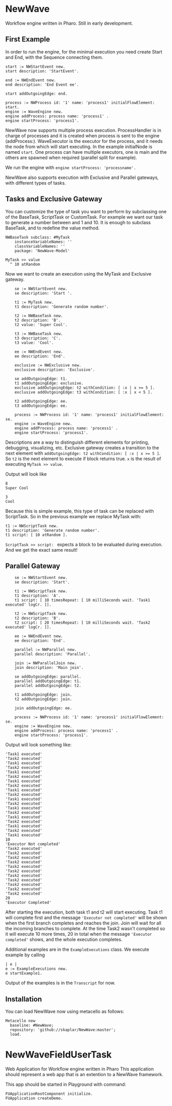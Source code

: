 # NewWave

Workflow engine written in Pharo. Still in early development. 

## First Example

In order to run the engine, for the minimal execution you need create Start and End, with the Sequence connecting them.
```smalltalk
start := NWStartEvent new.
start description: 'StartEvent'.

end := NWEndEvent new.
end description: 'End Event ee'.

start addOutgoingEdge: end.

process := NWProcess id: '1' name: 'process1' initialFlowElement: start.
engine := WaveEngine new.
engine addProcess: process name: 'process1' .
engine startProcess: 'process1'.
```

NewWave now supports multiple process execution. ProcessHandler is in charge of processes and it is created when process is sent to the engine (addProcess:). WaveExecutor is the executor for the process, and it needs the node from which will start executing. In the example initialNode is named `start`. One process can have multiple executors, one is main and the others are spawned when required (parallel split for example).

We run the engine with `engine startProcess: 'processname'.`

NewWave also supports execution with Exclusive and Parallel gateways, with different types of tasks.

## Tasks and Exclusive Gateway 

You can customize the type of task you want to perform by subclassing one of the BaseTask, ScriptTask or CustomTask. 
For example we want our task to generate a number between and 1 and 10. It is enough to subclass BaseTask, and to redefine the value method.

```smalltalk
NWBaseTask subclass: #MyTask
	instanceVariableNames: ''
	classVariableNames: ''
	package: 'NewWave-Model'
```

```smalltalk
MyTask >> value
  ^ 10 atRandom
```

Now we want to create an execution using the MyTask and Exclusive gateway.

```smalltalk
	se := NWStartEvent new.
	se description: 'Start '.

	t1 := MyTask new.
	t1 description: 'Generate random number'.

	t2 := NWBaseTask new.
	t2 description: 'B'.
	t2 value: 'Super Cool'.

	t3 := NWBaseTask new.
	t3 description: 'C'.
	t3 value: 'Cool'.

	ee := NWEndEvent new.
	ee description: 'End'.

	exclusive := NWExclusive new.
	exclusive description: 'Exclusive'.
	
	se addOutgoingEdge: t1.
	t1 addOutgoingEdge: exclusive.
	exclusive addOutgoingEdge: t2 withCondition: [ :x | x >= 5 ].
	exclusive addOutgoingEdge: t3 withCondition: [ :x | x < 5 ].
	
	t2 addOutgoingEdge: ee.
	t3 addOutgoingEdge: ee.
	
	process := NWProcess id: '1' name: 'process1' initialFlowElement: se.
	engine := WaveEngine new.
	engine addProcess: process name: 'process1' .
	engine startProcess: 'process1'.

```
Descriptions are a way to distinguish different elements for printing, debugging, visualizing, etc.
Exclusive gateway creates a transition to the next element with `addOutgoingEdge: t2 withCondition: [ :x | x >= 5 ]`. So `t2` is the next element to execute if block returns true. `x` is the result of executing ```MyTask >> value```.

Output will look like

```smalltalk
8
Super Cool

3
Cool
```

Because this is simple example, this type of task can be replaced with ScriptTask. So in the previous example we replace MyTask with:

```smalltalk
t1 := NWScriptTask new.
t1 description: 'Generate random number'.
t1 script: [ 10 atRandom ].
```

`ScriptTask >> script: ` expects a block to be evaluated during execution. And we get the exact same result!


## Parallel Gateway 

```smalltalk
	se := NWStartEvent new.
	se description: 'Start'.

	t1 := NWScriptTask new.
	t1 description: 'A'.
	t1 script: [ 10 timesRepeat: [ 10 milliSeconds wait. 'Task1 executed' logCr. ]].

	t2 := NWScriptTask new.
	t2 description: 'B'.
	t2 script: [ 20 timesRepeat: [ 10 milliSeconds wait. 'Task2 executed' logCr. ]].

	ee := NWEndEvent new.
	ee description: 'End'.

	parallel := NWParallel new.
	parallel description: 'Parallel'.
	
	join := NWParallelJoin new.
	join description: 'Main join'.
	
	se addOutgoingEdge: parallel.
	parallel addOutgoingEdge: t1.
	parallel addOutgoingEdge: t2.
	
	t1 addOutgoingEdge: join.
	t2 addOutgoingEdge: join.	
	
	join addOutgoingEdge: ee.
	
	process := NWProcess id: '1' name: 'process1' initialFlowElement: se.
	engine := WaveEngine new.
	engine addProcess: process name: 'process1' .
	engine startProcess: 'process1'.
```

Output will look something like:

```
'Task1 executed'
'Task2 executed'
'Task1 executed'
'Task2 executed'
'Task1 executed'
'Task2 executed'
'Task1 executed'
'Task2 executed'
'Task1 executed'
'Task2 executed'
'Task1 executed'
'Task2 executed'
'Task1 executed'
'Task2 executed'
'Task1 executed'
'Task2 executed'
'Task1 executed'
'Task2 executed'
'Task1 executed'
10
'Executor Not completed'
'Task2 executed'
'Task2 executed'
'Task2 executed'
'Task2 executed'
'Task2 executed'
'Task2 executed'
'Task2 executed'
'Task2 executed'
'Task2 executed'
'Task2 executed'
'Task2 executed'
20
'Executor Completed'
```

After starting the execution, both task t1 and t2 will start executing. Task t1 will complete first and the message `'Executor not completed'` will be shown when the first branch completes and reaches the join. Join will wait for all the incoming branches to complete. At the time Task2 wasn't completed so it will execute 10 more times, 20 in total when the message `'Executor completed'` shows, and the whole execution completes.

Additional examples are in the `ExampleExecutions` class. 
We execute example by calling

```smalltalk
| e |
e := ExampleExecutions new.
e startExample1.
```

Output of the examples is in the `Transcript` for now.


## Installation

You can load NewWave now using metacello as follows:

```smalltalk
Metacello new
  baseline: #NewWave;
  repository: 'github://skaplar/NewWave:master';
  load.
```


# NewWaveFieldUserTask
Web Application for Workflow engine written in Pharo
This application should represent a web app that is an extention to a NewWave framework.

This app should be started in Playground with command:

    FUApplicationRootComponent initialize.
    FUApplication createDemo.
